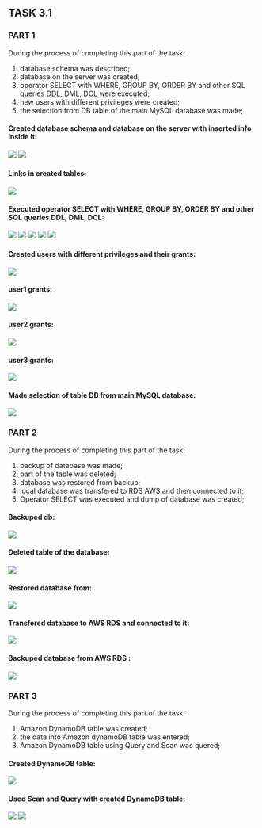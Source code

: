 ## TASK 3.1
### PART 1
During the process of completing this part of the task:
1) database schema was described;
2) database on the server was created; 
3) operator SELECT with WHERE, GROUP BY, ORDER BY and other SQL queries DDL, DML, DCL were executed;
4) new users with different privileges were created;
5) the selection from DB table of the main MySQL database was made;
#### Created database schema and database on the server with inserted info inside it:
![](https://github.com/Dudnique/Screenshots/blob/main/m3/task3.1/database%20schema.png)
![](https://github.com/Dudnique/Screenshots/blob/main/m3/task3.1/DB%20sport%20countries%2Cteams%20table%20(select%20from)%2Cforeign%20key.png)
#### Links in created tables:
![](https://github.com/Dudnique/Screenshots/blob/main/m3/task3.1/linked%20table%2C%20players%2Ccountries%2Cteams..png)
#### Executed operator SELECT with WHERE, GROUP BY, ORDER BY and other SQL queries DDL, DML, DCL:
![](https://github.com/Dudnique/Screenshots/blob/main/m3/task3.1/where.png)
![](https://github.com/Dudnique/Screenshots/blob/main/m3/task3.1/order%20by.png)
![](https://github.com/Dudnique/Screenshots/blob/main/m3/task3.1/group%20by.png)
![](https://github.com/Dudnique/Screenshots/blob/main/m3/task3.1/group%20order.png)
![](https://github.com/Dudnique/Screenshots/blob/main/m3/task3.1/alter%20add%20%26drop.png)
#### Created users with different privileges and their grants:
![](https://github.com/Dudnique/Screenshots/blob/main/m3/task3.1/created%20users%20with%20privileges.png)
#### user1 grants:
![](https://github.com/Dudnique/Screenshots/blob/main/m3/task3.1/user1%20grants.png)
#### user2 grants:
![](https://github.com/Dudnique/Screenshots/blob/main/m3/task3.1/user2%20grants.png)
#### user3 grants:
![](https://github.com/Dudnique/Screenshots/blob/main/m3/task3.1/user3%20grants.png)
#### Made selection of table DB from main MySQL database:
![](https://github.com/Dudnique/Screenshots/blob/main/m3/task3.1/main%20db%20selection.png)
### PART 2
During the process of completing this part of the task:
1) backup of database was made;
2) part of the table was deleted; 
3) database was restored from backup;
4) local database was transfered to RDS AWS and  then connected to it;
5) Operator SELECT was executed and dump of database was created;
#### Backuped db:
![](https://github.com/Dudnique/Screenshots/blob/main/m3/task3.1/backuped%20db.png)
#### Deleted table of the database:
![](https://github.com/Dudnique/Screenshots/blob/main/m3/task3.1/deleted%20table%20db.png)
#### Restored database from:
![](https://github.com/Dudnique/Screenshots/blob/main/m3/task3.1/restored%20db.png)
#### Transfered database to AWS RDS and connected to it:
![](https://github.com/Dudnique/Screenshots/blob/main/m3/task3.1/rds%20imported%20and%20connected%20db.png)
#### Backuped database from AWS RDS :
![](https://github.com/Dudnique/Screenshots/blob/main/m3/task3.1/dump%20rdsbackup.png)
### PART 3
During the process of completing this part of the task:
1) Amazon DynamoDB table was created;
2) the data into Amazon dynamoDB table was entered; 
3) Amazon DynamoDB table using Query and Scan was quered;
#### Created DynamoDB table:
![](https://github.com/Dudnique/Screenshots/blob/main/m3/task3.1/dynamo%20db%20table.png)
#### Used Scan and Query with created DynamoDB table:
![](https://github.com/Dudnique/Screenshots/blob/main/m3/task3.1/scan%20dynamodb.png)
![](https://github.com/Dudnique/Screenshots/blob/main/m3/task3.1/query%20dynamodb.png)
